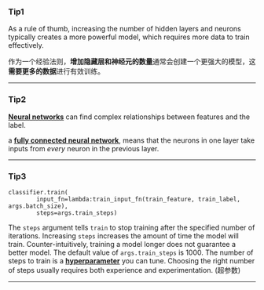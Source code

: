### Tip1

As a rule of thumb, increasing the number of hidden layers and neurons typically creates a more powerful model, which requires more data to train effectively.

作为一个经验法则，**增加隐藏层和神经元的数量**通常会创建一个更强大的模型，这**需要更多的数据**进行有效训练。

---

### Tip2

 [**Neural networks**](https://developers.google.com/machine-learning/glossary/#neural_network) can find complex relationships between features and the label.

 a [**fully connected neural network**](https://developers.google.com/machine-learning/glossary/#fully_connected_layer), means that the neurons in one layer take inputs from *every* neuron in the previous layer.

---

### Tip3

```
classifier.train(
        input_fn=lambda:train_input_fn(train_feature, train_label, args.batch_size),
        steps=args.train_steps)

```

The `steps` argument tells `train` to stop training after the specified number of iterations. Increasing `steps` increases the amount of time the model will train. Counter-intuitively, training a model longer does not guarantee a better model. The default value of `args.train_steps` is 1000. The number of steps to train is a [**hyperparameter**](https://developers.google.com/machine-learning/glossary/#hyperparameter) you can tune. Choosing the right number of steps usually requires both experience and experimentation. (超参数)

---

